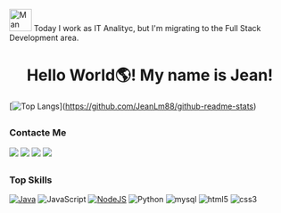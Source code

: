 
 <img src="https://em-content.zobj.net/source/microsoft-teams/337/man-technologist_1f468-200d-1f4bb.png" srcset="https://em-content.zobj.net/source/microsoft-teams/337/man-technologist_1f468-200d-1f4bb.png 2x" alt="Man Technologist on Microsoft Teams 1.0" width="40" height="40"> Today I work as IT Analityc, but I'm migrating to the Full Stack Development area.

 
<div>
  <h1 align="center"> Hello World🌎! My name is Jean! </h1>
<div/>
  

<a align="center">[![Top Langs](https://github-readme-stats.vercel.app/api/top-langs/?username=JeanLm88&layout=compact)]</a>(https://github.com/JeanLm88/github-readme-stats)


##
###  Contacte Me
<div>
  <a href="https://www.instagram.com/thefrance._/" target="_blank"><img src="https://img.shields.io/badge/Instagram-E4405F?style=for-the-badge&logo=instagram&logoColor=white" target="_blank"></a>
  <a href="https://www.linkedin.com/in/jean-lima-636937244/" target="_blank"><img src="https://img.shields.io/badge/-LinkedIn- %230077B5?style=for-the-badge&logo=linkedin&logoColor=white" target="_blank"></a>
  <a href="https://api.whatsapp.com/send?1=pt_BR&phone=5581989092267" target="_blank"><img src="https://img.shields.io/badge/WhatsApp-25D366?style=for-the-badge&logo=whatsapp&logoColor=white" target="_blank"></a>
  <a href="mailto:limajean1703@gmail.com" target="_blank"><img src="https://img.shields.io/badge/Gmail-D14836?style=for-the-badge&logo=gmail&logoColor=white" target="_blank"></a>

##

###  Top Skills
  
[ ![Java](https://img.shields.io/badge/Java-ED8B00?style=for-the-badge&logo=java&logoColor=white)]()
 ![JavaScript ](https://img.shields.io/badge/JavaScript-323330?style=for-the-badge&logo=javascript&logoColor=F7DF1E)
[ ![NodeJS ](https://img.shields.io/badge/Node.js-339933?style=for-the-badge&logo=nodedotjs&logoColor=white)]()
 ![ Python ](https://img.shields.io/badge/Python-FFD43B?style=for-the-badge&logo=python&logoColor=darkgreen)
 ![ mysql ](https://img.shields.io/badge/MySQL-005C84?style=for-the-badge&logo=mysql&logoColor=white)
 ![ html5 ](https://img.shields.io/badge/HTML5-E34F26?style=for-the-badge&logo=html5&logoColor=white)
 ![ css3 ](https://img.shields.io/badge/CSS3-1572B6?style=for-the-badge&logo=css3&logoColor=white)
 
##

